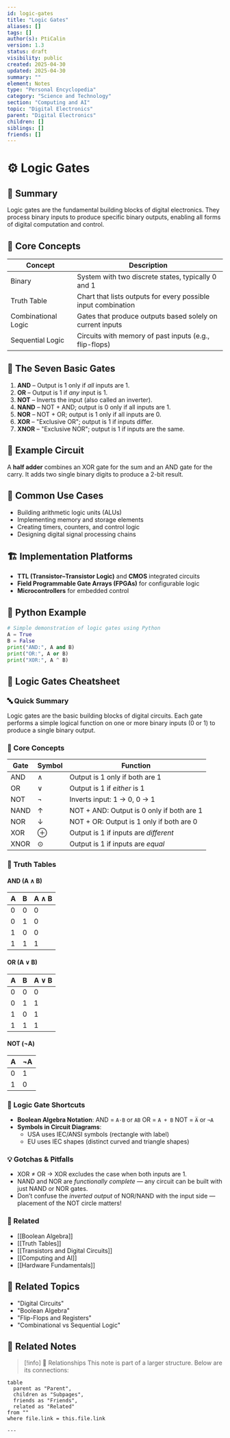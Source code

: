 ```yaml
---
id: logic-gates
title: "Logic Gates"
aliases: []
tags: []
author(s): PtiCalin
version: 1.3
status: draft
visibility: public
created: 2025-04-30
updated: 2025-04-30
summary: ""
element: Notes
type: "Personal Encyclopedia"
category: "Science and Technology"
section: "Computing and AI"
topic: "Digital Electronics"
parent: "Digital Electronics"
children: []
siblings: []
friends: []
---
```

# ⚙️ Logic Gates

## 🧭 Summary
Logic gates are the fundamental building blocks of digital electronics. They process binary inputs to produce specific binary outputs, enabling all forms of digital computation and control.

## 🧠 Core Concepts
| Concept | Description |
| --- | --- |
| Binary | System with two discrete states, typically 0 and 1 |
| Truth Table | Chart that lists outputs for every possible input combination |
| Combinational Logic | Gates that produce outputs based solely on current inputs |
| Sequential Logic | Circuits with memory of past inputs (e.g., flip-flops) |

## 🔑 The Seven Basic Gates
1. **AND** – Output is 1 only if *all* inputs are 1.
2. **OR** – Output is 1 if *any* input is 1.
3. **NOT** – Inverts the input (also called an inverter).
4. **NAND** – NOT + AND; output is 0 only if all inputs are 1.
5. **NOR** – NOT + OR; output is 1 only if all inputs are 0.
6. **XOR** – "Exclusive OR"; output is 1 if inputs differ.
7. **XNOR** – "Exclusive NOR"; output is 1 if inputs are the same.

## 🔧 Example Circuit
A **half adder** combines an XOR gate for the sum and an AND gate for the carry. It adds two single binary digits to produce a 2-bit result.

## 🎯 Common Use Cases
- Building arithmetic logic units (ALUs)
- Implementing memory and storage elements
- Creating timers, counters, and control logic
- Designing digital signal processing chains

## 🏗️ Implementation Platforms
- **TTL (Transistor–Transistor Logic)** and **CMOS** integrated circuits
- **Field Programmable Gate Arrays (FPGAs)** for configurable logic
- **Microcontrollers** for embedded control

## 🐍 Python Example
```python
# Simple demonstration of logic gates using Python
A = True
B = False
print("AND:", A and B)
print("OR:", A or B)
print("XOR:", A ^ B)
```

## 🔌 Logic Gates Cheatsheet

### 🔤 Quick Summary
Logic gates are the basic building blocks of digital circuits. Each gate performs
a simple logical function on one or more binary inputs (0 or 1) to produce a single
binary output.

### 🧠 Core Concepts
| Gate | Symbol | Function |
|------|--------|---------------------------------|
| AND  | ∧      | Output is 1 only if both are 1 |
| OR   | ∨      | Output is 1 if *either* is 1 |
| NOT  | ¬      | Inverts input: 1 → 0, 0 → 1 |
| NAND | ↑      | NOT + AND: Output is 0 only if both are 1 |
| NOR  | ↓      | NOT + OR: Output is 1 only if both are 0 |
| XOR  | ⊕      | Output is 1 if inputs are *different* |
| XNOR | ⊙      | Output is 1 if inputs are *equal* |

### 📐 Truth Tables

#### AND (A ∧ B)
| A | B | A ∧ B |
|---|---|-------|
| 0 | 0 | 0 |
| 0 | 1 | 0 |
| 1 | 0 | 0 |
| 1 | 1 | 1 |

#### OR (A ∨ B)
| A | B | A ∨ B |
|---|---|-------|
| 0 | 0 | 0 |
| 0 | 1 | 1 |
| 1 | 0 | 1 |
| 1 | 1 | 1 |

#### NOT (¬A)
| A | ¬A |
|---|----|
| 0 | 1 |
| 1 | 0 |

### 🧰 Logic Gate Shortcuts
- **Boolean Algebra Notation**:
  AND = `A·B` or `AB`
  OR = `A + B`
  NOT = `A̅` or `¬A`
- **Symbols in Circuit Diagrams**:
  - USA uses IEC/ANSI symbols (rectangle with label)
  - EU uses IEC shapes (distinct curved and triangle shapes)

### 💡 Gotchas & Pitfalls
- XOR ≠ OR → XOR excludes the case when both inputs are 1.
- NAND and NOR are *functionally complete* — any circuit can be built with just
  NAND or NOR gates.
- Don’t confuse the *inverted output* of NOR/NAND with the input side — placement
  of the NOT circle matters!

### 🔗 Related
- [[Boolean Algebra]]
- [[Truth Tables]]
- [[Transistors and Digital Circuits]]
- [[Computing and AI]]
- [[Hardware Fundamentals]]

## 🔗 Related Topics
- "Digital Circuits"
- "Boolean Algebra"
- "Flip-Flops and Registers"
- "Combinational vs Sequential Logic"

## 🔗 Related Notes

> [!info] 🧠 Relationships
> This note is part of a larger structure. Below are its connections:

```dataview
table
  parent as "Parent",
  children as "Subpages",
  friends as "Friends",
  related as "Related"
from ""
where file.link = this.file.link

---
